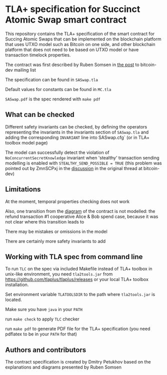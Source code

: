 # TLA+ specification for Succinct Atomic Swap smart contract

This repository contains the TLA+ specification of the smart contract
for Succing Atomic Swaps that can be implemented on the blockchain
platform that uses UTXO model such as Bitcoin on one side, and 
other blockchain platform that does not need to be based on UTXO
model or have transaction timelock properties.

The contract was first described by Ruben Somsen in
[the post](https://lists.linuxfoundation.org/pipermail/bitcoin-dev/2020-May/017846.html)
 to bitcoin-dev mailing list

The specification can be found in `SASwap.tla`

Default values for constants can be found in `MC.tla`

`SASwap.pdf` is the spec rendered with `make pdf`

## What can be checked

Different safety invariants can be checked, by defining the
operators representing the invariants in the invariants section
of `SASwap.tla` and adding the corresponding `INVARIANT` line
into SASwap.cfg` (or in TLA+ toolbox model page)

The model can successfully detect the violation of
`NoConcurrentSecretKnowledge` invariant when 'stealthy' transaction
sending modelling is enabled with `STEALTHY_SEND_POSSIBLE = TRUE`
(this problem was pointed out by ZmnSCPxj in the [discussion](https://lists.linuxfoundation.org/pipermail/bitcoin-dev/2020-May/017861.html) in the original thread at bitcoin-dev)

## Limitations

At the moment, temporal properties checking does not work

Also, one transition from the [diagram](https://gist.githubusercontent.com/RubenSomsen/8853a66a64825716f51b409be528355f/raw/27b696dffbb1fc7bf6dea58b3767ed17b47ca6b4/SuccinctAtomicSwap.svg)
of the contract is not modelled: the refund transaction #1 cooperative
Alice & Bob spend case, because it was not clear where this transition
leads to

There may be mistakes or omissions in the model

There are certainly more safety invariants to add

## Working with TLA spec from command line

To run `TLC` on the spec via included Makefile instead of
TLA+ toolbox in unix-like environment, you need `tla2tools.jar`
from https://github.com/tlaplus/tlaplus/releases or your local
TLA+ toolbox installation.

Set environment variable `TLATOOLSDIR` to the path where
`tla2tools.jar` is located.

Make sure you have `java` in your `PATH`

run `make check` to apply `TLC` checker

run `make pdf` to generate PDF file for the TLA+ specification
(you need pdflatex to be in your `PATH` for that)

## Authors and contributors

The contract specification is created by Dmitry Petukhov
based on the explanations and diagrams presented by Ruben Somsen
